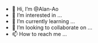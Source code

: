 - 👋 Hi, I’m @Alan-Ao
- 👀 I’m interested in ...
- 🌱 I’m currently learning ...
- 💞️ I’m looking to collaborate on ...
- 📫 How to reach me ...

<!---
Alan-Ao/Alan-Ao is a ✨ special ✨ repository because its `README.md` (this file) appears on your GitHub profile.
You can click the Preview link to take a look at your changes.
--->
